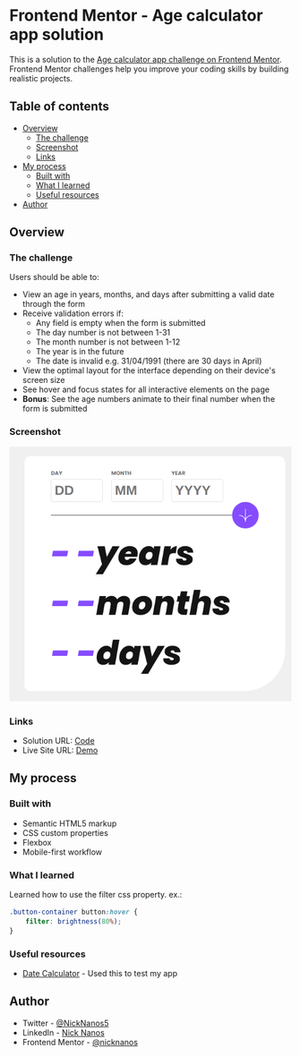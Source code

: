 # Frontend Mentor - Age calculator app solution

This is a solution to the [Age calculator app challenge on Frontend Mentor](https://www.frontendmentor.io/challenges/age-calculator-app-dF9DFFpj-Q). Frontend Mentor challenges help you improve your coding skills by building realistic projects. 

## Table of contents

- [Overview](#overview)
  - [The challenge](#the-challenge)
  - [Screenshot](#screenshot)
  - [Links](#links)
- [My process](#my-process)
  - [Built with](#built-with)
  - [What I learned](#what-i-learned)
  - [Useful resources](#useful-resources)
- [Author](#author)

## Overview

### The challenge

Users should be able to:

- View an age in years, months, and days after submitting a valid date through the form
- Receive validation errors if:
  - Any field is empty when the form is submitted
  - The day number is not between 1-31
  - The month number is not between 1-12
  - The year is in the future
  - The date is invalid e.g. 31/04/1991 (there are 30 days in April)
- View the optimal layout for the interface depending on their device's screen size
- See hover and focus states for all interactive elements on the page
- **Bonus**: See the age numbers animate to their final number when the form is submitted

### Screenshot

![](./assets/images/screenshot.png)


### Links

- Solution URL: [Code](https://github.com/nicknanos/age-calculator)
- Live Site URL: [Demo](https://nicknanos.github.io/age-calculator)

## My process

### Built with

- Semantic HTML5 markup
- CSS custom properties
- Flexbox
- Mobile-first workflow

### What I learned
Learned how to use the filter css property.
ex.:

```css
.button-container button:hover {
    filter: brightness(80%);
}
```

### Useful resources

- [Date Calculator](https://www.timeanddate.com/date/duration.html) - Used this to test my app


## Author

- Twitter - [@NickNanos5](https://twitter.com/NickNanos5)
- LinkedIn - [Nick Nanos](https://www.linkedin.com/in/nicknanos7/)
- Frontend Mentor - [@nicknanos](https://www.frontendmentor.io/profile/nicknanos)
